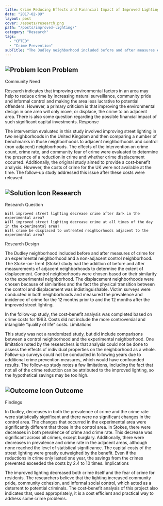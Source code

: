 ```yaml
---
title: Crime Reducing Effects and Financial Impact of Improved Lighting
date: "2017-02-09"
layout: post
cover: /assets/research.png
path: "/posts/improved-lighting/"
category: "Research"
tags:
  - "CPTED"
  - "Crime Prevention"
subTitle: "The Dudley neighborhood included before and after measures of crime for an experimental neighborhood and a non-adjacent control neighborhood."
---
```

## ![Problem Icon](https://github.com/google/material-design-icons/raw/master/alert/1x_web/ic_error_outline_black_48dp.png "Problem") Problem

Community Need

Research indicates that improving environmental factors in an area may help to reduce crime by increasing natural surveillance, community pride and informal control and making the area less lucrative to potential offenders. However, a primary criticism is that improving the environmental design in one area will only move, or displace, the crime to an adjacent area. There is also some question regarding the possible financial impact of such significant capital investments.
Response

The intervention evaluated in this study involved improving street lighting in two neighborhoods in the United Kingdom and then comparing a number of benchmarks in those neighborhoods to adjacent neighborhoods and control (non-adjacent) neighborhoods. The effects of the intervention on crime count, crime rate, and community fear of crime were evaluated to determine the presence of a reduction in crime and whether crime displacement occurred. Additionally, the original study aimed to provide a cost-benefit analysis. However, the costs of crime for the UK were not available at the time. The follow-up study addressed this issue after these costs were released.

## ![Solution Icon](https://github.com/google/material-design-icons/raw/master/action/1x_web/ic_lightbulb_outline_black_48dp.png "Solution") Research

Research Question

    Will improved street lighting decrease crime after dark in the experimental area?
    Will improved street lighting decrease crime at all times of the day in the experimental area?
    Will crime be displaced to untreated neighborhoods adjacent to the experimental area?

Research Design

The Dudley neighborhood included before and after measures of crime for an experimental neighborhood and a non-adjacent control neighborhood. The Stoke-on-Trent (Stoke) study had the addition of before and after measurements of adjacent neighborhoods to determine the extent of displacement. Control neighborhoods were chosen based on their similarity to the experimental neighborhood. The displacement neighborhoods were chosen because of similarities and the fact the physical transition between the control and displacement was indistinguishable. Victim surveys were conducted in both neighborhoods and measured the prevalence and incidence of crime for the 12 months prior to and the 12 months after the improved street lighting.

In the follow-up study, the cost-benefit analysis was completed based on crime costs for 1993. Costs did not include the more controversial and intangible “quality of life” costs.
Limitations

This study was not a randomized study, but did include comparisons between a control neighborhood and the experimental neighborhood. One limitation noted by the researchers is that analysis could not be done to assess the effects of individual properties on the neighborhood as a whole. Follow-up surveys could not be conducted in following years due to additional crime prevention measures, which would have confounded results. The follow-up study notes a few limitations, including the fact that not all of the crime reduction can be attributed to the improved lighting, so the hypothetical savings may be too high.

## ![Outcome Icon](https://github.com/google/material-design-icons/raw/master/action/1x_web/ic_view_list_black_48dp.png "Outcome") Outcome

Findings

In Dudley, decreases in both the prevalence of crime and the crime rate were statistically significant and there were no significant changes in the control area. The changes that occurred in the experimental area were significantly different that those in the control area.
In Stokes, there were decreases in both prevalence of crime and crime rate. This decrease was significant across all crimes, except burglary. Additionally, there were decreases in prevalence and crime rate in the adjacent areas, although none reached the level of statistical significance.
The capital costs of the street lighting were greatly outweighed by the benefit. Even if the reductions in crime only lasted one year, the savings from the crimes prevented exceeded the costs by 2.4 to 10 times.
Implications

The improved lighting decreased both crime itself and the fear of crime for residents. The researchers believe that the lighting increased community pride, community cohesion, and informal social control, which acted as a deterrent to potential criminals. The cost-benefit analysis of this project also indicates that, used appropriately, it is a cost efficient and practical way to address some crime problems.